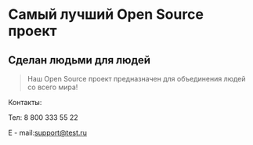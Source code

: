 # Самый лучший Open Source проект

## Сделан людьми для людей

> Наш Open Source проект предназначен для объединения людей со всего мира!

Контакты:

Тел: 8 800 333 55 22

E - mail:support@test.ru
